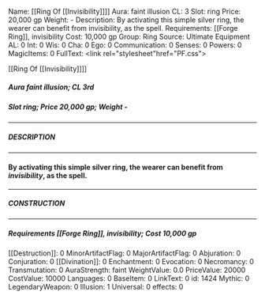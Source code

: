 Name: [[Ring Of [[Invisibility]]]]
Aura: faint illusion
CL: 3
Slot: ring
Price: 20,000 gp
Weight: -
Description: By activating this simple silver ring, the wearer can benefit from invisibility, as the spell.
Requirements: [[Forge Ring]], invisibility
Cost: 10,000 gp
Group: Ring
Source: Ultimate Equipment
AL: 0
Int: 0
Wis: 0
Cha: 0
Ego: 0
Communication: 0
Senses: 0
Powers: 0
MagicItems: 0
FullText: <link rel="stylesheet"href="PF.css"><div class="heading"><p class="alignleft">[[Ring Of [[Invisibility]]]]</p><div style="clear: both;"></div></div><div><h5><b>Aura </b>faint illusion; <b>CL </b>3rd</h5><h5><b>Slot </b>ring; <b>Price </b>20,000 gp; <b>Weight </b>-</h5></div><hr/><div><h5><b>DESCRIPTION</b></h5></div><hr/><div><h4><p>By activating this simple silver ring, the wearer can benefit from <i>invisibility</i>, as the spell.</p></h4></div><hr/><div><h5><b>CONSTRUCTION</b></h5></div><hr/><div><h5><b>Requirements </b>[[Forge Ring]], <i>invisibility</i>; <b>Cost </b>10,000 gp</h5></div>
[[Destruction]]: 0
MinorArtifactFlag: 0
MajorArtifactFlag: 0
Abjuration: 0
Conjuration: 0
[[Divination]]: 0
Enchantment: 0
Evocation: 0
Necromancy: 0
Transmutation: 0
AuraStrength: faint
WeightValue: 0.0
PriceValue: 20000
CostValue: 10000
Languages: 0
BaseItem: 0
LinkText: 0
id: 1424
Mythic: 0
LegendaryWeapon: 0
Illusion: 1
Universal: 0
effects: 0
